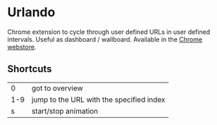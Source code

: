 # Urlando #

Chrome extension to cycle through user defined URLs in user defined intervals. Useful as dashboard / wallboard.
Available in the <a href="https://chrome.google.com/webstore/detail/urlando/cfboahihglghleeihjpbfiiokjdnfkjk">Chrome webstore</a>.

## Shortcuts ##

<table>
<tr><td>0</td><td>got to overview</td></tr>
<tr><td>1-9</td><td>jump to the URL with the specified index</td></tr>
<tr><td>s</td><td>start/stop animation</td></tr>
